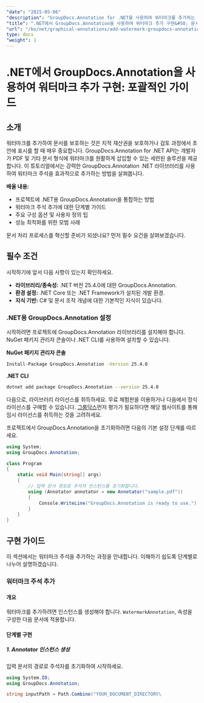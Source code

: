 ```yaml
---
"date": "2025-05-06"
"description": "GroupDocs.Annotation for .NET을 사용하여 워터마크를 추가하는 방법을 알아보세요. 이 가이드에서는 문서 보안 및 브랜딩을 위한 설정, 단계별 구현 방법, 그리고 모범 사례를 다룹니다."
"title": ".NET에서 GroupDocs.Annotation을 사용하여 워터마크 추가 구현&#58; 문서 보안 및 브랜딩을 위한 포괄적인 가이드"
"url": "/ko/net/graphical-annotations/add-watermark-groupdocs-annotation-net-guide/"
type: docs
"weight": 1
---
```


# .NET에서 GroupDocs.Annotation을 사용하여 워터마크 추가 구현: 포괄적인 가이드

## 소개

워터마크를 추가하여 문서를 보호하는 것은 지적 재산권을 보호하거나 검토 과정에서 초안에 표시를 할 때 매우 중요합니다. GroupDocs.Annotation for .NET API는 개발자가 PDF 및 기타 문서 형식에 워터마크를 원활하게 삽입할 수 있는 세련된 솔루션을 제공합니다. 이 튜토리얼에서는 강력한 GroupDocs.Annotation .NET 라이브러리를 사용하여 워터마크 주석을 효과적으로 추가하는 방법을 살펴봅니다.

**배울 내용:**
- 프로젝트에 .NET용 GroupDocs.Annotation을 통합하는 방법
- 워터마크 주석 추가에 대한 단계별 가이드
- 주요 구성 옵션 및 사용자 정의 팁
- 성능 최적화를 위한 모범 사례

문서 처리 프로세스를 혁신할 준비가 되셨나요? 먼저 필수 요건을 살펴보겠습니다.

## 필수 조건

시작하기에 앞서 다음 사항이 있는지 확인하세요.
- **라이브러리/종속성:** .NET 버전 25.4.0에 대한 GroupDocs.Annotation.
- **환경 설정:** .NET Core 또는 .NET Framework가 설치된 개발 환경.
- **지식 기반:** C# 및 문서 조작 개념에 대한 기본적인 지식이 있습니다.

### .NET용 GroupDocs.Annotation 설정

시작하려면 프로젝트에 GroupDocs.Annotation 라이브러리를 설치해야 합니다. NuGet 패키지 관리자 콘솔이나 .NET CLI를 사용하여 설치할 수 있습니다.

**NuGet 패키지 관리자 콘솔**
```bash
Install-Package GroupDocs.Annotation -Version 25.4.0
```

**\.NET CLI**
```bash
dotnet add package GroupDocs.Annotation --version 25.4.0
```

다음으로, 라이브러리 라이선스를 취득하세요. 무료 체험판을 이용하거나 다음에서 정식 라이선스를 구매할 수 있습니다. [그룹닥스](https://purchase.groupdocs.com/buy)먼저 평가가 필요하다면 해당 웹사이트를 통해 임시 라이선스를 취득하는 것을 고려하세요.

프로젝트에서 GroupDocs.Annotation을 초기화하려면 다음의 기본 설정 단계를 따르세요.

```csharp
using System;
using GroupDocs.Annotation;

class Program
{
    static void Main(string[] args)
    {
        // 입력 문서 경로로 주석자 인스턴스를 초기화합니다.
        using (Annotator annotator = new Annotator("sample.pdf"))
        {
            Console.WriteLine("GroupDocs.Annotation is ready to use.");
        }
    }
}
```

## 구현 가이드

이 섹션에서는 워터마크 주석을 추가하는 과정을 안내합니다. 이해하기 쉽도록 단계별로 나누어 설명하겠습니다.

### 워터마크 주석 추가

#### 개요
워터마크를 추가하려면 인스턴스를 생성해야 합니다. `WatermarkAnnotation`, 속성을 구성한 다음 문서에 적용합니다.

#### 단계별 구현

##### 1. Annotator 인스턴스 생성
입력 문서의 경로로 주석자를 초기화하여 시작하세요.

```csharp
using System.IO;
using GroupDocs.Annotation;

string inputPath = Path.Combine("YOUR_DOCUMENT_DIRECTORY\